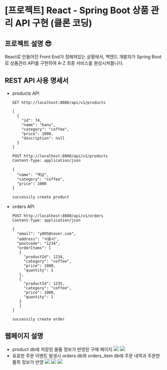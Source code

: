 # [프로젝트] React - Spring Boot 상품 관리 API 구현 (클론 코딩)
## 프로젝트 설명 😎
React로 만들어진 Front End가 정해져있는 상황에서,
백엔드 개발자가 Spring Boot로 상품관리 API를 구현하여 A-Z 최종 서비스를 완성시켜봅니다.

## REST API 사용 명세서
- products API
    ```
    GET http://localhost:8080/api/v1/products
    ```
    
    ```
    [
      {
        "id": 74,
        "name": "kanu",
        "category": "coffee",
        "price": 1000,
        "description": null
      }
    ]
    ```

    ```
    POST http://localhost:8080/api/v1/products
    Content-Type: application/json
  
   {
      "name": "맥심",
      "category": "coffee",
      "price": 1000
   }
    ```

    ```
    successily create product
    ```
- orders API
    ```
    POST http://localhost:8080/api/v1/orders
    Content-Type: application/json

    {
      "email": "y005@naver.com",
      "address": "서울시",
      "postcode": "1234",
      "orderItems": [
       {
         "productId": 1234,
         "category": "coffee",
         "price": 1000,
         "quantity": 1
       },
       {
         "productId": 1235,
         "category": "coffee",
         "price": 1000,
         "quantity": 1
       }
       ]
    }
    ```
  
    ```
    successily create order
    ```

## 웹페이지 설명
- product db에 저장된 물품 정보가 반영된 구매 페이지
  ![](https://velog.velcdn.com/images/y005/post/b64a6215-127c-4d25-a404-a693034fbb4a/image.png)
  ![](https://velog.velcdn.com/images/y005/post/2fc87080-b17c-41d9-971e-70663f3d1857/image.png)
- 유효한 주문 이벤트 발생시 orders db와 orders_item db에 주문 내역과 주문한 품목 정보가 반영
  ![](https://velog.velcdn.com/images/y005/post/381ab7c3-a1d1-472e-b6dd-374202bb0919/image.png)
  ![](https://velog.velcdn.com/images/y005/post/870cd553-acdc-48f4-b8a2-0c227f012699/image.png)
  ![](https://velog.velcdn.com/images/y005/post/83463e3a-f6e6-4e74-b8b5-fb9d558e7561/image.png)